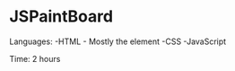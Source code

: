 JSPaintBoard
============

Languages:
-HTML - Mostly the <canvas> element
-CSS
-JavaScript

Time: 
2 hours

